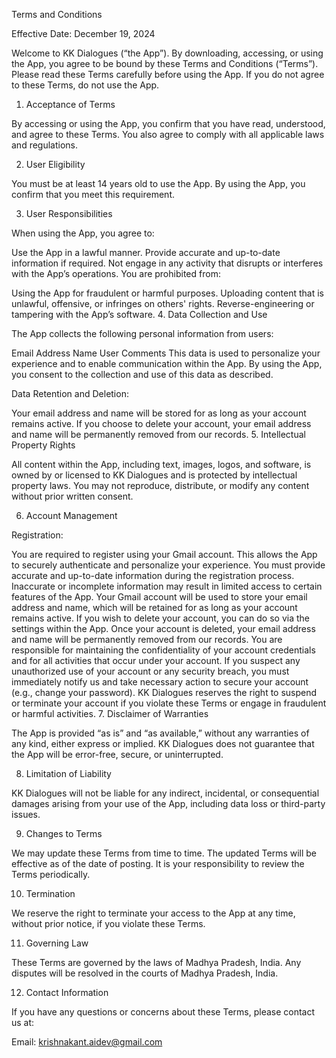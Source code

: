 Terms and Conditions

Effective Date: December 19, 2024

Welcome to KK Dialogues (“the App”). By downloading, accessing, or using the App, you agree to be bound by these Terms and Conditions (“Terms”). Please read these Terms carefully before using the App. If you do not agree to these Terms, do not use the App.

1. Acceptance of Terms

By accessing or using the App, you confirm that you have read, understood, and agree to these Terms. You also agree to comply with all applicable laws and regulations.

2. User Eligibility

You must be at least 14 years old to use the App. By using the App, you confirm that you meet this requirement.

3. User Responsibilities

When using the App, you agree to:

Use the App in a lawful manner.
Provide accurate and up-to-date information if required.
Not engage in any activity that disrupts or interferes with the App’s operations.
You are prohibited from:

Using the App for fraudulent or harmful purposes.
Uploading content that is unlawful, offensive, or infringes on others' rights.
Reverse-engineering or tampering with the App’s software.
4. Data Collection and Use

The App collects the following personal information from users:

Email Address
Name
User Comments
This data is used to personalize your experience and to enable communication within the App. By using the App, you consent to the collection and use of this data as described.

Data Retention and Deletion:

Your email address and name will be stored for as long as your account remains active.
If you choose to delete your account, your email address and name will be permanently removed from our records.
5. Intellectual Property Rights

All content within the App, including text, images, logos, and software, is owned by or licensed to KK Dialogues and is protected by intellectual property laws. You may not reproduce, distribute, or modify any content without prior written consent.

6. Account Management

Registration:

You are required to register using your Gmail account. This allows the App to securely authenticate and personalize your experience.
You must provide accurate and up-to-date information during the registration process. Inaccurate or incomplete information may result in limited access to certain features of the App.
Your Gmail account will be used to store your email address and name, which will be retained for as long as your account remains active.
If you wish to delete your account, you can do so via the settings within the App. Once your account is deleted, your email address and name will be permanently removed from our records.
You are responsible for maintaining the confidentiality of your account credentials and for all activities that occur under your account.
If you suspect any unauthorized use of your account or any security breach, you must immediately notify us and take necessary action to secure your account (e.g., change your password).
KK Dialogues reserves the right to suspend or terminate your account if you violate these Terms or engage in fraudulent or harmful activities.
7. Disclaimer of Warranties

The App is provided “as is” and “as available,” without any warranties of any kind, either express or implied. KK Dialogues does not guarantee that the App will be error-free, secure, or uninterrupted.

8. Limitation of Liability

KK Dialogues will not be liable for any indirect, incidental, or consequential damages arising from your use of the App, including data loss or third-party issues.

9. Changes to Terms

We may update these Terms from time to time. The updated Terms will be effective as of the date of posting. It is your responsibility to review the Terms periodically.

10. Termination

We reserve the right to terminate your access to the App at any time, without prior notice, if you violate these Terms.

11. Governing Law

These Terms are governed by the laws of Madhya Pradesh, India. Any disputes will be resolved in the courts of Madhya Pradesh, India.

12. Contact Information

If you have any questions or concerns about these Terms, please contact us at:

Email: krishnakant.aidev@gmail.com
